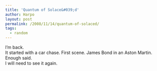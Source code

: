 ```yaml
---
title: 'Quantum of Solace&#039;d'
author: Harpo
layout: post
permalink: /2008/11/14/quantum-of-solaced/
tags:
  - random
---
```

I&#8217;m back.  
It started with a car chase. First scene. James Bond in an Aston Martin. Enough said.  
I will need to see it again.
